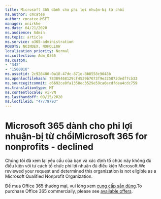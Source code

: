 ```yaml
---
title: Microsoft 365 dành cho phi lợi nhuận-bị từ chối
ms.author: cmcatee
author: cmcatee-MSFT
manager: mnirkhe
ms.date: 04/21/2020
ms.audience: Admin
ms.topic: article
ms.service: o365-administration
ROBOTS: NOINDEX, NOFOLLOW
localization_priority: Normal
ms.collection: Adm_O365
ms.custom:
- "343"
- "1500010"
ms.assetid: 2c928480-0a18-47dc-871e-8b8558c9048b
ms.openlocfilehash: 78389468129cf4529b7073f9e325872dedf7cb33
ms.sourcegitcommit: c6692ce0fa1358ec3529e59ca0ecdfdea4cdc759
ms.translationtype: MT
ms.contentlocale: vi-VN
ms.lasthandoff: 09/15/2020
ms.locfileid: "47779793"
---
```

# <a name="microsoft-365-for-nonprofits---declined"></a><span data-ttu-id="66c6c-102">Microsoft 365 dành cho phi lợi nhuận-bị từ chối</span><span class="sxs-lookup"><span data-stu-id="66c6c-102">Microsoft 365 for nonprofits - declined</span></span>

<span data-ttu-id="66c6c-103">Chúng tôi đã xem lại yêu cầu của bạn và xác định tổ chức này không đủ điều kiện với tư cách tổ chức phi lợi nhuận đủ điều kiện Microsoft.</span><span class="sxs-lookup"><span data-stu-id="66c6c-103">We reviewed your request and determined this organization is not eligible as a Microsoft Qualified Nonprofit Organization.</span></span>
  
<span data-ttu-id="66c6c-104">Để mua Office 365 thương mại, vui lòng xem [cung cấp sẵn dùng](https://portal.office.com/AdminPortal/Home).</span><span class="sxs-lookup"><span data-stu-id="66c6c-104">To purchase Office 365 commercially, please see [available offers](https://portal.office.com/AdminPortal/Home).</span></span>
